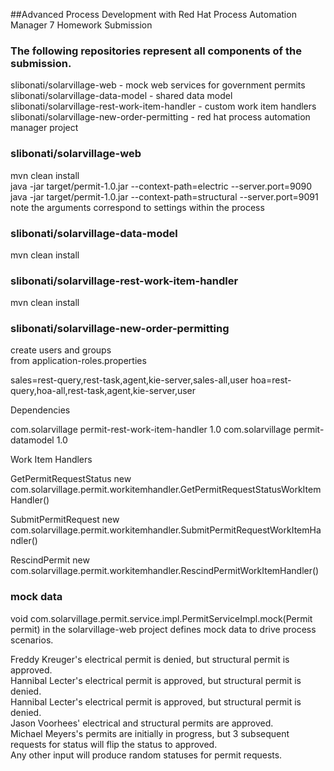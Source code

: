 ##Advanced Process Development with Red Hat Process Automation Manager 7 Homework Submission 

### The following repositories represent all components of the submission.

slibonati/solarvillage-web - mock web services for government permits  
slibonati/solarvillage-data-model - shared data model  
slibonati/solarvillage-rest-work-item-handler - custom work item handlers  
slibonati/solarvillage-new-order-permitting - red hat process automation manager project

### slibonati/solarvillage-web
mvn clean install  
java -jar target/permit-1.0.jar --context-path=electric --server.port=9090  
java -jar target/permit-1.0.jar --context-path=structural --server.port=9091  
note the arguments correspond to settings within the process

### slibonati/solarvillage-data-model
mvn clean install

### slibonati/solarvillage-rest-work-item-handler
mvn clean install

### slibonati/solarvillage-new-order-permitting

create users and groups  
from application-roles.properties  

sales=rest-query,rest-task,agent,kie-server,sales-all,user
hoa=rest-query,hoa-all,rest-task,agent,kie-server,user

Dependencies	

com.solarvillage	permit-rest-work-item-handler	1.0	
com.solarvillage	permit-datamodel	1.0	

Work Item Handlers

GetPermitRequestStatus	new com.solarvillage.permit.workitemhandler.GetPermitRequestStatusWorkItemHandler()	

SubmitPermitRequest	new com.solarvillage.permit.workitemhandler.SubmitPermitRequestWorkItemHandler()	

RescindPermit	new com.solarvillage.permit.workitemhandler.RescindPermitWorkItemHandler()

### mock data 
void com.solarvillage.permit.service.impl.PermitServiceImpl.mock(Permit permit)
in the solarvillage-web project defines mock data to drive process scenarios.

Freddy Kreuger's electrical permit is denied, but structural permit is approved.  
Hannibal Lecter's electrical permit is approved, but structural permit is denied.  
Hannibal Lecter's electrical permit is approved, but structural permit is denied.  
Jason Voorhees' electrical and structural permits are approved.  
Michael Meyers's permits are initially in progress, but 3 subsequent requests for status will flip the status to approved.  
Any other input will produce random statuses for permit requests.



